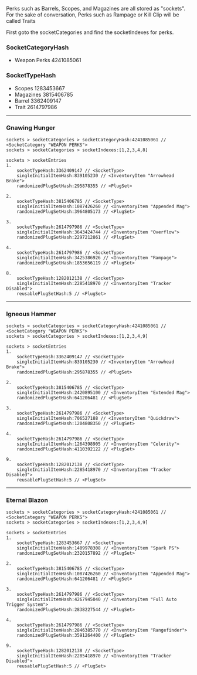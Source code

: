 Perks such as Barrels, Scopes, and Magazines are all stored as "sockets". For the sake of conversation, Perks such as Rampage or Kill Clip will be called Traits

First goto the socketCategories and find the socketIndexes for perks.



### SocketCategoryHash
- Weapon Perks 4241085061

### SocketTypeHash
- Scopes 1283453667
- Magazines 3815406785
- Barrel 3362409147
- Trait 2614797986




-----

### Gnawing Hunger

	sockets > socketCategories > socketCategoryHash:4241085061 // <SocketCategory "WEAPON PERKS">
	sockets > socketCategories > socketIndexes:[1,2,3,4,8]

	sockets > socketEntries
	1.
		socketTypeHash:3362409147 // <SocketType>
		singleInitialItemHash:839105230 // <InventoryItem "Arrowhead Brake">
		randomizedPlugSetHash:295878355 // <PlugSet>

	2.
		socketTypeHash:3815406785 // <SocketType>
		singleInitialItemHash:1087426260 // <InventoryItem "Appended Mag">
		randomizedPlugSetHash:3964805173 // <PlugSet>

	3.
		socketTypeHash:2614797986 // <SocketType>
		singleInitialItemHash:3643424744 // <InventoryItem "Overflow">
		randomizedPlugSetHash:2297212861 // <PlugSet>

	4.
		socketTypeHash:2614797986 // <SocketType>
		singleInitialItemHash:3425386926 // <InventoryItem "Rampage">
		randomizedPlugSetHash:1853656119 // <PlugSet>

	8.
		socketTypeHash:1282012138 // <SocketType>
		singleInitialItemHash:2285418970 // <InventoryItem "Tracker Disabled">
		reusablePlugSetHash:5 // <PlugSet>

-----

### Igneous Hammer

	sockets > socketCategories > socketCategoryHash:4241085061 // <SocketCategory "WEAPON PERKS">
	sockets > socketCategories > socketIndexes:[1,2,3,4,9]
	
	sockets > socketEntries
	1.
		socketTypeHash:3362409147 // <SocketType>
		singleInitialItemHash:839105230 // <InventoryItem "Arrowhead Brake">
		randomizedPlugSetHash:295878355 // <PlugSet>

	2.
		socketTypeHash:3815406785 // <SocketType>
		singleInitialItemHash:2420895100 // <InventoryItem "Extended Mag">
		randomizedPlugSetHash:641206481 // <PlugSet>

	3.
		socketTypeHash:2614797986 // <SocketType>
		singleInitialItemHash:706527188 // <InventoryItem "Quickdraw">
		randomizedPlugSetHash:1204808350 // <PlugSet>

	4.
		socketTypeHash:2614797986 // <SocketType>
		singleInitialItemHash:1264398905 // <InventoryItem "Celerity">
		randomizedPlugSetHash:4110392122 // <PlugSet>

	9.
		socketTypeHash:1282012138 // <SocketType>
		singleInitialItemHash:2285418970 // <InventoryItem "Tracker Disabled">
		reusablePlugSetHash:5 // <PlugSet>

-----

### Eternal Blazon

	sockets > socketCategories > socketCategoryHash:4241085061 // <SocketCategory "WEAPON PERKS">
	sockets > socketCategories > socketIndexes:[1,2,3,4,9]
	
	sockets > socketEntries
	1.
		socketTypeHash:1283453667 // <SocketType>
		singleInitialItemHash:1409978308 // <InventoryItem "Spark PS">
		randomizedPlugSetHash:2320157892 // <PlugSet>

	2.
		socketTypeHash:3815406785 // <SocketType>
		singleInitialItemHash:1087426260 // <InventoryItem "Appended Mag">
		randomizedPlugSetHash:641206481 // <PlugSet>

	3.
		socketTypeHash:2614797986 // <SocketType>
		singleInitialItemHash:4267945040 // <InventoryItem "Full Auto Trigger System">
		randomizedPlugSetHash:2838227544 // <PlugSet>

	4.
		socketTypeHash:2614797986 // <SocketType>
		singleInitialItemHash:2846385770 // <InventoryItem "Rangefinder">
		randomizedPlugSetHash:3591264400 // <PlugSet>

	9.
		socketTypeHash:1282012138 // <SocketType>
		singleInitialItemHash:2285418970 // <InventoryItem "Tracker Disabled">
		reusablePlugSetHash:5 // <PlugSet>








